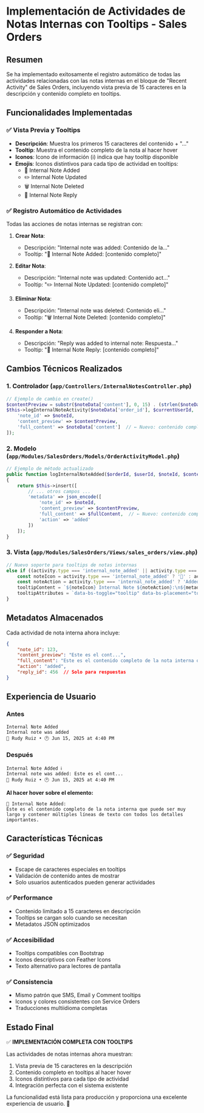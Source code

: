 # Implementación de Actividades de Notas Internas con Tooltips - Sales Orders

## Resumen
Se ha implementado exitosamente el registro automático de todas las actividades relacionadas con las notas internas en el bloque de "Recent Activity" de Sales Orders, incluyendo vista previa de 15 caracteres en la descripción y contenido completo en tooltips.

## Funcionalidades Implementadas

### ✅ **Vista Previa y Tooltips**
- **Descripción**: Muestra los primeros 15 caracteres del contenido + "..."
- **Tooltip**: Muestra el contenido completo de la nota al hacer hover
- **Iconos**: Icono de información (ℹ️) indica que hay tooltip disponible
- **Emojis**: Iconos distintivos para cada tipo de actividad en tooltips:
  - 📝 Internal Note Added
  - ✏️ Internal Note Updated  
  - 🗑️ Internal Note Deleted
  - 💬 Internal Note Reply

### ✅ **Registro Automático de Actividades**
Todas las acciones de notas internas se registran con:

1. **Crear Nota**: 
   - Descripción: "Internal note was added: Contenido de la..."
   - Tooltip: "📝 Internal Note Added: [contenido completo]"

2. **Editar Nota**:
   - Descripción: "Internal note was updated: Contenido act..."
   - Tooltip: "✏️ Internal Note Updated: [contenido completo]"

3. **Eliminar Nota**:
   - Descripción: "Internal note was deleted: Contenido eli..."
   - Tooltip: "🗑️ Internal Note Deleted: [contenido completo]"

4. **Responder a Nota**:
   - Descripción: "Reply was added to internal note: Respuesta..."
   - Tooltip: "💬 Internal Note Reply: [contenido completo]"

## Cambios Técnicos Realizados

### 1. Controlador (`app/Controllers/InternalNotesController.php`)
```php
// Ejemplo de cambio en create()
$contentPreview = substr($noteData['content'], 0, 15) . (strlen($noteData['content']) > 15 ? '...' : '');
$this->logInternalNoteActivity($noteData['order_id'], $currentUserId, 'internal_note_added', 'Internal note was added: ' . $contentPreview, [
    'note_id' => $noteId,
    'content_preview' => $contentPreview,
    'full_content' => $noteData['content']  // ← Nuevo: contenido completo
]);
```

### 2. Modelo (`app/Modules/SalesOrders/Models/OrderActivityModel.php`)
```php
// Ejemplo de método actualizado
public function logInternalNoteAdded($orderId, $userId, $noteId, $contentPreview, $fullContent = '')
{
    return $this->insert([
        // ... otros campos ...
        'metadata' => json_encode([
            'note_id' => $noteId,
            'content_preview' => $contentPreview,
            'full_content' => $fullContent,  // ← Nuevo: contenido completo
            'action' => 'added'
        ])
    ]);
}
```

### 3. Vista (`app/Modules/SalesOrders/Views/sales_orders/view.php`)
```javascript
// Nuevo soporte para tooltips de notas internas
else if ((activity.type === 'internal_note_added' || activity.type === 'internal_note_updated' || activity.type === 'internal_note_deleted') && metadata.full_content) {
    const noteIcon = activity.type === 'internal_note_added' ? '📝' : activity.type === 'internal_note_updated' ? '✏️' : '🗑️';
    const noteAction = activity.type === 'internal_note_added' ? 'Added' : activity.type === 'internal_note_updated' ? 'Updated' : 'Deleted';
    tooltipContent = `${noteIcon} Internal Note ${noteAction}:\n${metadata.full_content}`;
    tooltipAttributes = `data-bs-toggle="tooltip" data-bs-placement="top" data-bs-html="false" title="${escapeForTooltipText(tooltipContent)}" class="activity-with-tooltip"`;
}
```

## Metadatos Almacenados

Cada actividad de nota interna ahora incluye:

```json
{
    "note_id": 123,
    "content_preview": "Este es el cont...",
    "full_content": "Este es el contenido completo de la nota interna que puede ser muy largo y contener múltiples líneas de texto.",
    "action": "added",
    "reply_id": 456  // Solo para respuestas
}
```

## Experiencia de Usuario

### Antes
```
Internal Note Added
Internal note was added
👤 Rudy Ruiz • 🕐 Jun 15, 2025 at 4:40 PM
```

### Después
```
Internal Note Added ℹ️
Internal note was added: Este es el cont...
👤 Rudy Ruiz • 🕐 Jun 15, 2025 at 4:40 PM
```

**Al hacer hover sobre el elemento:**
```
📝 Internal Note Added:
Este es el contenido completo de la nota interna que puede ser muy largo y contener múltiples líneas de texto con todos los detalles importantes.
```

## Características Técnicas

### ✅ **Seguridad**
- Escape de caracteres especiales en tooltips
- Validación de contenido antes de mostrar
- Solo usuarios autenticados pueden generar actividades

### ✅ **Performance**
- Contenido limitado a 15 caracteres en descripción
- Tooltips se cargan solo cuando se necesitan
- Metadatos JSON optimizados

### ✅ **Accesibilidad**
- Tooltips compatibles con Bootstrap
- Iconos descriptivos con Feather Icons
- Texto alternativo para lectores de pantalla

### ✅ **Consistencia**
- Mismo patrón que SMS, Email y Comment tooltips
- Iconos y colores consistentes con Service Orders
- Traducciones multiidioma completas

## Estado Final

✅ **IMPLEMENTACIÓN COMPLETA CON TOOLTIPS**

Las actividades de notas internas ahora muestran:
1. Vista previa de 15 caracteres en la descripción
2. Contenido completo en tooltips al hacer hover
3. Iconos distintivos para cada tipo de actividad
4. Integración perfecta con el sistema existente

La funcionalidad está lista para producción y proporciona una excelente experiencia de usuario. 🚀 
